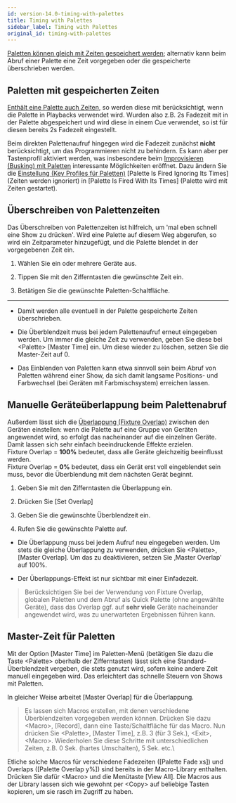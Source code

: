 ```yaml
---
id: version-14.0-timing-with-palettes
title: Timing with Palettes
sidebar_label: Timing with Palettes
original_id: timing-with-palettes
---
```


[Paletten können gleich mit Zeiten gespeichert werden](creating-palettes.md#erstellen-einer-palette-mit-zeiten);
alternativ kann beim Abruf einer Palette eine Zeit vorgegeben oder die
gespeicherte überschrieben werden.

Paletten mit gespeicherten Zeiten
---------------------------------

[Enthält eine Palette auch Zeiten](creating-palettes.md#erstellen-einer-palette-mit-zeiten), 
so werden diese mit berücksichtigt,
wenn die Palette in Playbacks verwendet wird. Wurden also z.B. 2s 
Fadezeit mit in der Palette abgespeichert und wird diese in einem Cue 
verwendet, so ist für diesen bereits 2s Fadezeit eingestellt.

Beim direkten Palettenaufruf hingegen wird die Fadezeit zunächst **nicht** 
berücksichtigt, um das Programmieren nicht zu behindern. Es kann aber 
per Tastenprofil aktiviert werden, was insbesondere beim [Improvisieren
(Busking) mit Paletten](../running-the-show/playback-controls#improvisieren-busking-mit-paletten) 
interessante Möglichkeiten eröffnet. Dazu ändern
Sie die [Einstellung (Key Profiles für Paletten)](../system-settings/key-profiles#palettes) 
\[Palette Is Fired Ignoring Its Times\] (Zeiten werden ignoriert) 
in \[Palette Is Fired With Its Times\] (Palette wird
mit Zeiten gestartet).

Überschreiben von Palettenzeiten
--------------------------------

[](https://youtu.be/FF8szWCpVkE?t=135 "Overriding Palette Times")

Das Überschreiben von Palettenzeiten ist hilfreich, um 'mal eben schnell
eine Show zu drücken'. Wird eine Palette auf diesem Weg abgerufen, so
wird ein Zeitparameter hinzugefügt, und die Palette blendet in der
vorgegebenen Zeit ein.

1.  Wählen Sie ein oder mehrere Geräte aus.

2.  Tippen Sie mit den Zifferntasten die gewünschte Zeit ein.

3.  Betätigen Sie die gewünschte Paletten-Schaltfläche.

---

-   Damit werden alle eventuell in der Palette gespeicherte Zeiten
    überschrieben.

-   Die Überblendzeit muss bei jedem Palettenaufruf erneut eingegeben
    werden. Um immer die gleiche Zeit zu verwenden, geben Sie diese bei
    \<Palette\> \[Master Time\] ein. Um diese wieder zu löschen, setzen
    Sie die Master-Zeit auf 0.

-   Das Einblenden von Paletten kann etwa sinnvoll sein beim Abruf von
    Paletten während einer Show, da sich damit langsame Positions- und
    Farbwechsel (bei Geräten mit Farbmischsystem) erreichen lassen.

Manuelle Geräteüberlappung beim Palettenabruf
---------------------------------------------

Außerdem lässt sich die [Überlappung (Fixture Overlap)](../cues/cue-timing.md#einstellen-von-überblendzeiten-und-geräteversatz) 
zwischen den Geräten einstellen: wenn die Palette auf eine Gruppe von 
Geräten angewendet wird, so erfolgt das nacheinander auf die einzelnen
Geräte. Damit lassen sich sehr einfach beeindruckende Effekte erzielen.\
Fixture Overlap = **100%** bedeutet, dass alle Geräte gleichzeitig beeinflusst werden.\
Fixture Overlap = **0%** bedeutet, dass ein Gerät erst voll eingeblendet 
sein muss, bevor die Überblendung mit dem nächsten Gerät beginnt.

1.  Geben Sie mit den Zifferntasten die Überlappung ein.

2.  Drücken Sie \[Set Overlap\]

3.  Geben Sie die gewünschte Überblendzeit ein.

4.  Rufen Sie die gewünschte Palette auf.

-   Die Überlappung muss bei jedem Aufruf neu eingegeben werden. Um
    stets die gleiche Überlappung zu verwenden, drücken Sie \<Palette\>,
    \[Master Overlap\]. Um das zu deaktivieren, setzen Sie ‚Master
    Overlap' auf 100%.

-	Der Überlappungs-Effekt ist nur sichtbar mit einer Einfadezeit.

>   Berücksichtigen Sie bei der Verwendung von Fixture Overlap, 
	globalen Paletten und dem Abruf als Quick Palette (ohne angewählte
	Geräte), dass das Overlap ggf. auf **sehr viele** Geräte
	nacheinander angewendet wird, was zu unerwarteten Ergebnissen
	führen kann.

Master-Zeit für Paletten
------------------------

Mit der Option \[Master Time\] im Paletten-Menü (betätigen Sie dazu die
Taste \<Palette\> oberhalb der Zifferntasten) lässt sich eine
Standard-Überblendzeit vergeben, die stets genutzt wird, sofern keine
andere Zeit manuell eingegeben wird. Das erleichtert das schnelle
Steuern von Shows mit Paletten.

In gleicher Weise arbeitet \[Master Overlap\] für die Überlappung.

>   Es lassen sich Macros erstellen, mit denen verschiedene 
	Überblendzeiten vorgegeben werden können. Drücken Sie dazu 
	\<Macro\>, \[Record\], dann eine Taste/Schaltfläche für das Macro. 
	Nun drücken Sie \<Palette\>, \[Master Time\], z.B. 3 (für 3 Sek.), 
	\<Exit\>, \<Macro\>. Wiederholen Sie diese Schritte mit 
	unterschiedlichen Zeiten, z.B. 0 Sek. (hartes Umschalten), 5 Sek. etc.\
	
Etliche solche Macros für verschiedene Fadezeiten (\[Palette Fade xs\])
und Overlaps (\[Palette Overlap y%\]) sind bereits in der Macro-Library
enthalten. Drücken Sie dafür \<Macro\> und die Menütaste 
\[View All\]. Die Macros aus der Library lassen sich wie gewohnt per 
\<Copy\> auf beliebige Tasten kopieren, um sie rasch im Zugriff zu haben.

